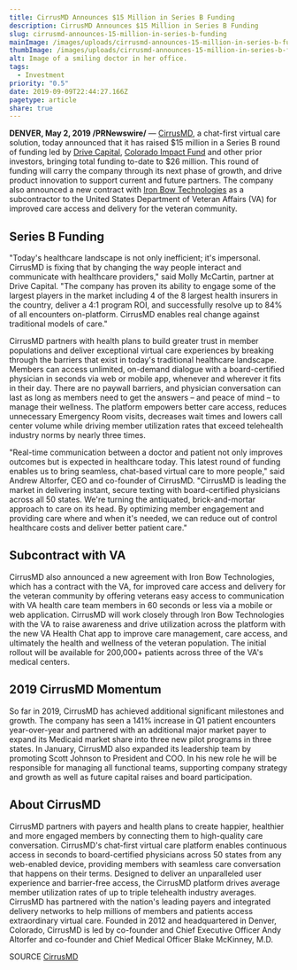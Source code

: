 ```yaml
---
title: CirrusMD Announces $15 Million in Series B Funding
description: CirrusMD Announces $15 Million in Series B Funding
slug: cirrusmd-announces-15-million-in-series-b-funding
mainImage: /images/uploads/cirrusmd-announces-15-million-in-series-b-funding-featured.jpg
thumbImage: /images/uploads/cirrusmd-announces-15-million-in-series-b-funding-thumb.jpg
alt: Image of a smiling doctor in her office.
tags:
  - Investment
priority: "0.5"
date: 2019-09-09T22:44:27.166Z
pagetype: article
share: true
---
```

**DENVER, May 2, 2019 /PRNewswire/** — [CirrusMD](https://www.cirrusmd.com/), a chat-first virtual care solution, today announced that it has raised $15 million in a Series B round of funding led by [Drive Capital](https://www.drivecapital.com/), [Colorado Impact Fund](https://www.coloradoimpactfund.com/) and other prior investors, bringing total funding to-date to $26 million. This round of funding will carry the company through its next phase of growth, and drive product innovation to support current and future partners. The company also announced a new contract with [Iron Bow Technologies](https://ironbow.com/) as a subcontractor to the United States Department of Veteran Affairs (VA) for improved care access and delivery for the veteran community.

## Series B Funding

"Today's healthcare landscape is not only inefficient; it's impersonal. CirrusMD is fixing that by changing the way people interact and communicate with healthcare providers," said Molly McCartin, partner at Drive Capital. "The company has proven its ability to engage some of the largest players in the market including 4 of the 8 largest health insurers in the country, deliver a 4:1 program ROI, and successfully resolve up to 84% of all encounters on-platform. CirrusMD enables real change against traditional models of care."

CirrusMD partners with health plans to build greater trust in member populations and deliver exceptional virtual care experiences by breaking through the barriers that exist in today's traditional healthcare landscape. Members can access unlimited, on-demand dialogue with a board-certified physician in seconds via web or mobile app, whenever and wherever it fits in their day. There are no paywall barriers, and physician conversation can last as long as members need to get the answers – and peace of mind – to manage their wellness. The platform empowers better care access, reduces unnecessary Emergency Room visits, decreases wait times and lowers call center volume while driving member utilization rates that exceed telehealth industry norms by nearly three times.

"Real-time communication between a doctor and patient not only improves outcomes but is expected in healthcare today. This latest round of funding enables us to bring seamless, chat-based virtual care to more people," said Andrew Altorfer, CEO and co-founder of CirrusMD. "CirrusMD is leading the market in delivering instant, secure texting with board-certified physicians across all 50 states. We're turning the antiquated, brick-and-mortar approach to care on its head. By optimizing member engagement and providing care where and when it's needed, we can reduce out of control healthcare costs and deliver better patient care."

## Subcontract with VA

CirrusMD also announced a new agreement with Iron Bow Technologies, which has a contract with the VA, for improved care access and delivery for the veteran community by offering veterans easy access to communication with VA health care team members in 60 seconds or less via a mobile or web application. CirrusMD will work closely through Iron Bow Technologies with the VA to raise awareness and drive utilization across the platform with the new VA Health Chat app to improve care management, care access, and ultimately the health and wellness of the veteran population. The initial rollout will be available for 200,000+ patients across three of the VA's medical centers.

## 2019 CirrusMD Momentum

So far in 2019, CirrusMD has achieved additional significant milestones and growth. The company has seen a 141% increase in Q1 patient encounters year-over-year and partnered with an additional major market payer to expand its Medicaid market share into three new pilot programs in three states. In January, CirrusMD also expanded its leadership team by promoting Scott Johnson to President and COO. In his new role he will be responsible for managing all functional teams, supporting company strategy and growth as well as future capital raises and board participation.

## About CirrusMD

CirrusMD partners with payers and health plans to create happier, healthier and more engaged members by connecting them to high-quality care conversation. CirrusMD's chat-first virtual care platform enables continuous access in seconds to board-certified physicians across 50 states from any web-enabled device, providing members with seamless care conversation that happens on their terms. Designed to deliver an unparalleled user experience and barrier-free access, the CirrusMD platform drives average member utilization rates of up to triple telehealth industry averages. CirrusMD has partnered with the nation's leading payers and integrated delivery networks to help millions of members and patients access extraordinary virtual care. Founded in 2012 and headquartered in Denver, Colorado, CirrusMD is led by co-founder and Chief Executive Officer Andy Altorfer and co-founder and Chief Medical Officer Blake McKinney, M.D.

SOURCE [CirrusMD](https://www.cirrusmd.com/)